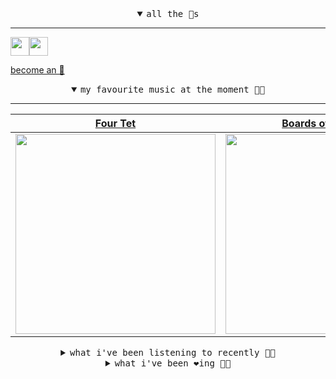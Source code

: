 <details open>

<summary align="center"><samp>all the 🥚s</samp></summary>
<hr />

<a href="https://github.com/pvinis"><img src="https://avatars0.githubusercontent.com/u/100233?s=90&v=4" width="30" height="30" /><a href="https://github.com/maxPugh"><img src="https://avatars2.githubusercontent.com/u/46350013?s=90&u=52a601eaa2d272b35477d096fe782ebf0a8a1f68&v=4" width="30" height="30" />

<samp><a href="https://github.com/bitttttten/bitttttten/stargazers">become an 🥚</a></samp>

</details>

<details open>

<summary align="center"><samp>my favourite music at the moment 🎵🎶</samp></summary>
<hr />

<!-- toc -->

| [Four Tet](https://open.spotify.com/artist/7Eu1txygG6nJttLHbZdQOh)                                                                                               | [Boards of Canada](https://open.spotify.com/artist/2VAvhf61GgLYmC6C8anyX1)                                                                                       | [Oneohtrix Point Never](https://open.spotify.com/artist/2wPDbhaGXCqROrVmwDdCrK)                                                                                  | [Foxes In Fiction](https://open.spotify.com/artist/3GSt4ZSP1wEtdbcTTbwjpW)                                                                                       |
| ---------------------------------------------------------------------------------------------------------------------------------------------------------------- | ---------------------------------------------------------------------------------------------------------------------------------------------------------------- | ---------------------------------------------------------------------------------------------------------------------------------------------------------------- | ---------------------------------------------------------------------------------------------------------------------------------------------------------------- |
| [<img src="https://i.scdn.co/image/f96458025a0640bf1d3c8f764a42ec21d4db1eae" width="320" height="auto">](https://open.spotify.com/artist/7Eu1txygG6nJttLHbZdQOh) | [<img src="https://i.scdn.co/image/c0b33a8d211600d70dcda3077d6a582da34321b0" width="320" height="auto">](https://open.spotify.com/artist/2VAvhf61GgLYmC6C8anyX1) | [<img src="https://i.scdn.co/image/0513eb98de7ee505153e9175f79e3fb59457c9aa" width="320" height="auto">](https://open.spotify.com/artist/2wPDbhaGXCqROrVmwDdCrK) | [<img src="https://i.scdn.co/image/bf62ae0b2e31f68694ca44e8d0ef33e51714a4f8" width="320" height="auto">](https://open.spotify.com/artist/3GSt4ZSP1wEtdbcTTbwjpW) |

<!-- tocstop -->

</details>

<details>

<summary align="center"><samp>what i've been listening to recently 🎵🎶</samp></summary>
<hr />

<!-- toc -->

| [Wait Wait Wait<br />KUN](https://open.spotify.com/track/4l4VTXyHlzBk7xenQZvhfM)                                                                                | [Through the Trees Pt. 2<br />Mount Eerie](https://open.spotify.com/track/5jbu0Hb2scLK63hwjwZDJ4)                                                               | [Ibiza<br />Dark Dice](https://open.spotify.com/track/0MK5eFBZ0HCMXewTGg3RMk)                                                                                   | [Music Is Math<br />Boards of Canada](https://open.spotify.com/track/3vBJYnujT3yxLjLEG1jtDS)                                                                    |
| --------------------------------------------------------------------------------------------------------------------------------------------------------------- | --------------------------------------------------------------------------------------------------------------------------------------------------------------- | --------------------------------------------------------------------------------------------------------------------------------------------------------------- | --------------------------------------------------------------------------------------------------------------------------------------------------------------- |
| [<img src="https://i.scdn.co/image/59d7824670e978d6d51f9680cf77751671085984" width="320" height="auto">](https://open.spotify.com/track/4l4VTXyHlzBk7xenQZvhfM) | [<img src="https://i.scdn.co/image/ab6772690000dd22e522ccd23c2aa1c6dff0a915" width="320" height="auto">](https://open.spotify.com/track/5jbu0Hb2scLK63hwjwZDJ4) | [<img src="https://i.scdn.co/image/ab67616d0000b27322f94b8f82fbaf14b4094c0d" width="320" height="auto">](https://open.spotify.com/track/0MK5eFBZ0HCMXewTGg3RMk) | [<img src="https://i.scdn.co/image/c0b33a8d211600d70dcda3077d6a582da34321b0" width="320" height="auto">](https://open.spotify.com/track/3vBJYnujT3yxLjLEG1jtDS) |

<!-- tocstop -->

</details>

<details>

<summary align="center"><samp>what i've been ❤️ing 🎵🎶</samp></summary>
<hr />

<!-- toc -->

| [Through the Trees Pt. 2<br />Mount Eerie](https://open.spotify.com/album/24Hcz1suJdxaNrgEC8BG7v)                                                               | [Life on the Court<br />Dark Dice](https://open.spotify.com/album/75vq8WN3jm2qh7vnc5v8c8)                                                                       | [Come Dance<br />Dark Dice](https://open.spotify.com/album/75vq8WN3jm2qh7vnc5v8c8)                                                                              | [Rush to Spark<br />Foxes In Fiction](https://open.spotify.com/album/0y7g52dxKyaPpHtHLFaLwU)                                                                    |
| --------------------------------------------------------------------------------------------------------------------------------------------------------------- | --------------------------------------------------------------------------------------------------------------------------------------------------------------- | --------------------------------------------------------------------------------------------------------------------------------------------------------------- | --------------------------------------------------------------------------------------------------------------------------------------------------------------- |
| [<img src="https://i.scdn.co/image/ab67616d0000b27301cb0e282c3353071dba06b4" width="320" height="auto">](https://open.spotify.com/album/24Hcz1suJdxaNrgEC8BG7v) | [<img src="https://i.scdn.co/image/ab67616d0000b27322f94b8f82fbaf14b4094c0d" width="320" height="auto">](https://open.spotify.com/album/75vq8WN3jm2qh7vnc5v8c8) | [<img src="https://i.scdn.co/image/ab67616d0000b27322f94b8f82fbaf14b4094c0d" width="320" height="auto">](https://open.spotify.com/album/75vq8WN3jm2qh7vnc5v8c8) | [<img src="https://i.scdn.co/image/ab67616d0000b27387c1154455b248842d9b32a2" width="320" height="auto">](https://open.spotify.com/album/0y7g52dxKyaPpHtHLFaLwU) |

<!-- tocstop -->

</details>
